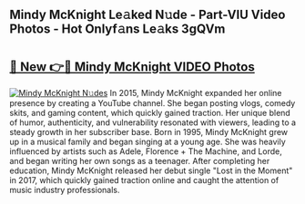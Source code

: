 ## Mindy McKnight Le𝚊ked N𝚞de - Part-VlU Video Photos - Hot Onlyf𝚊ns Le𝚊ks 3gQVm

# <h2><a href="http://ab79770.deff.icu/?id=Mindy+McKnight">🔗 New 👉🔴 Mindy McKnight VIDEO Photos</a></h2>

[![Mindy McKnight N𝚞des](https://i.imgur.com/rIISA9y.gif)](http://ab79770.deff.icu/?id=Mindy+McKnight)
In 2015, Mindy McKnight expanded her online presence by creating a YouTube channel. She began posting vlogs, comedy skits, and gaming content, which quickly gained traction. Her unique blend of humor, authenticity, and vulnerability resonated with viewers, leading to a steady growth in her subscriber base. Born in 1995, Mindy McKnight grew up in a musical family and began singing at a young age. She was heavily influenced by artists such as Adele, Florence + The Machine, and Lorde, and began writing her own songs as a teenager. After completing her education, Mindy McKnight released her debut single "Lost in the Moment" in 2017, which quickly gained traction online and caught the attention of music industry professionals.
